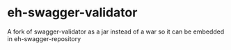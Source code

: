 # eh-swagger-validator
A fork of swagger-validator as a jar instead of a war so it can be embedded in eh-swagger-repository
